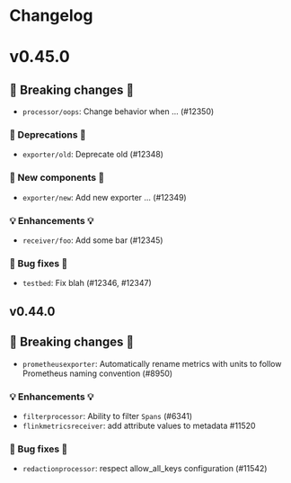 # Changelog

<!-- next version -->

# v0.45.0

## 🛑 Breaking changes 🛑
- `processor/oops`: Change behavior when ... (#12350)

### 🚩 Deprecations 🚩
- `exporter/old`: Deprecate old (#12348)

### 🚀 New components 🚀
- `exporter/new`: Add new exporter ... (#12349)

### 💡 Enhancements 💡
- `receiver/foo`: Add some bar (#12345)

### 🧰 Bug fixes 🧰
- `testbed`: Fix blah (#12346, #12347)


## v0.44.0

## 🛑 Breaking changes 🛑

- `prometheusexporter`: Automatically rename metrics with units to follow Prometheus naming convention (#8950)

### 💡 Enhancements 💡

- `filterprocessor`: Ability to filter `Spans` (#6341)
- `flinkmetricsreceiver`: add attribute values to metadata #11520

### 🧰 Bug fixes 🧰

- `redactionprocessor`: respect allow_all_keys configuration (#11542)
